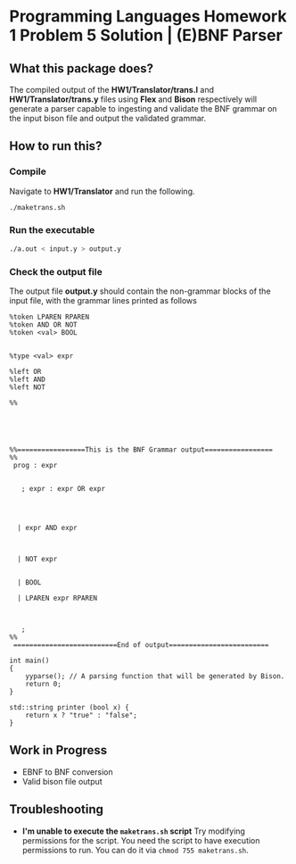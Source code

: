 # Programming Languages Homework 1 Problem 5 Solution | (E)BNF Parser
## What this package does?
The compiled output of the **HW1/Translator/trans.l** and **HW1/Translator/trans.y** files using **Flex** and **Bison** respectively will generate a parser capable to ingesting and validate the BNF grammar on the input bison file and output the validated grammar.

## How to run this?
### Compile
Navigate to **HW1/Translator** and run the following.
```bash
./maketrans.sh
```
### Run the executable
```bash
./a.out < input.y > output.y
```
### Check the output file
The output file **output.y** should contain the non-grammar blocks of the input file, with the grammar lines printed as follows
```
%token LPAREN RPAREN
%token AND OR NOT
%token <val> BOOL


%type <val> expr

%left OR
%left AND
%left NOT

%%

                             
     

                          
%%=================This is the BNF Grammar output=================
%%
 prog : expr 


   ; expr : expr OR expr 




  | expr AND expr 



  | NOT expr 


  | BOOL 

  | LPAREN expr RPAREN 



   ; 
%%
 ==========================End of output=========================

int main()
{
    yyparse(); // A parsing function that will be generated by Bison.
    return 0;
}

std::string printer (bool x) {
    return x ? "true" : "false";
}
```

## Work in Progress
- EBNF to BNF conversion
- Valid bison file output

## Troubleshooting
- **I'm unable to execute the `maketrans.sh` script**
Try modifying permissions for the script. You need the script to have execution permissions to run. You can do it via `chmod 755 maketrans.sh`.